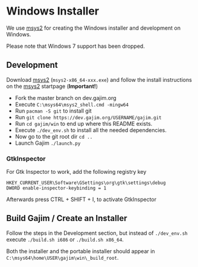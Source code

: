 # Windows Installer

We use [msys2](https://www.msys2.org/) for creating the Windows installer and development on Windows.

Please note that Windows 7 support has been dropped.

## Development

Download [msys2](https://www.msys2.org/) (`msys2-x86_64-xxx.exe`) and follow the install instructions on the [msys2](https://www.msys2.org/) startpage (**Important!**)

* Fork the master branch on dev.gajim.org
* Execute `C:\msys64\msys2_shell.cmd -mingw64`
* Run `pacman -S git` to install git
* Run `git clone https://dev.gajim.org/USERNAME/gajim.git`
* Run `cd gajim/win` to end up where this README exists.
* Execute `./dev_env.sh` to install all the needed dependencies.
* Now go to the git root dir `cd ..`
* Launch Gajim `./launch.py`

### GtkInspector

For Gtk Inspector to work, add the following registry key

```
HKEY_CURRENT_USER\Software\GSettings\org\gtk\settings\debug
DWORD enable-inspector-keybinding = 1
```

Afterwards press CTRL + SHIFT + I, to  activate GtkInspector

## Build Gajim / Create an Installer

Follow the steps in the Development section, but instead of `./dev_env.sh` execute `./build.sh i686` or `./build.sh x86_64`.

Both the installer and the portable installer should appear in `C:\msys64\home\USER\gajim\win\_build_root`.
